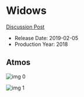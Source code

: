 # Widows

[Discussion Post](https://www.avsforum.com/threads/bass-eq-for-filtered-movies.2995212/post-57504168)

* Release Date: 2019-02-05
* Production Year: 2018

## Atmos

![img 0](https://i.imgur.com/uNyWZxH.jpg)

![img 1](https://i.imgur.com/jXS6UE4.png)

